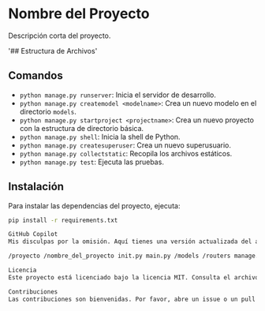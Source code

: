 # Nombre del Proyecto

Descripción corta del proyecto.

'## Estructura de Archivos'


## Comandos

- `python manage.py runserver`: Inicia el servidor de desarrollo.
- `python manage.py createmodel <modelname>`: Crea un nuevo modelo en el directorio `models`.
- `python manage.py startproject <projectname>`: Crea un nuevo proyecto con la estructura de directorio básica.
- `python manage.py shell`: Inicia la shell de Python.
- `python manage.py createsuperuser`: Crea un nuevo superusuario.
- `python manage.py collectstatic`: Recopila los archivos estáticos.
- `python manage.py test`: Ejecuta las pruebas.


## Instalación

Para instalar las dependencias del proyecto, ejecuta:

```bash
pip install -r requirements.txt

GitHub Copilot
Mis disculpas por la omisión. Aquí tienes una versión actualizada del archivo README.md con todos los comandos:

/proyecto /nombre_del_proyecto init.py main.py /models /routers manage.py requirements.txt README.md

Licencia
Este proyecto está licenciado bajo la licencia MIT. Consulta el archivo LICENSE para obtener más detalles.

Contribuciones
Las contribuciones son bienvenidas. Por favor, abre un issue o un pull request para cualquier contribución.